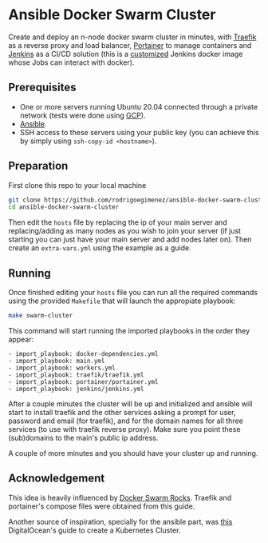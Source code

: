 # Ansible Docker Swarm Cluster

Create and deploy an n-node docker swarm cluster in minutes, with [Traefik](https://containo.us/traefik/) as a reverse proxy and load balancer, [Portainer](https://www.portainer.io/) to manage containers and [Jenkins](https://www.jenkins.io/) as a CI/CD solution (this is a [customized](https://github.com/rodrigoegimenez/jenkins-docker) Jenkins docker image whose Jobs can interact with docker).

## Prerequisites

- One or more servers running Ubuntu 20.04 connected through a private network (tests were done using [GCP](https://console.cloud.google.com/)).
- [Ansible](https://www.ansible.com/).
- SSH access to these servers using your public key (you can achieve this by simply using `ssh-copy-id <hostname>`).

## Preparation

First clone this repo to your local machine

```bash
git clone https://github.com/rodrigoegimenez/ansible-docker-swarm-cluster.git
cd ansible-docker-swarm-cluster
```

Then edit the `hosts` file by replacing the ip of your main server and replacing/adding as many nodes as you wish to join your server (if just starting you can just have your main server and add nodes later on). Then create an `extra-vars.yml` using the example as a guide.
## Running

Once finished editing your `hosts` file you can run all the required commands using the provided `Makefile` that will launch the appropiate playbook:

```bash
make swarm-cluster
```

This command will start running the imported playbooks in the order they appear:

```ansible
- import_playbook: docker-dependencies.yml
- import_playbook: main.yml
- import_playbook: workers.yml
- import_playbook: traefik/traefik.yml
- import_playbook: portainer/portainer.yml
- import_playbook: jenkins/jenkins.yml
```

After a couple minutes the cluster will be up and initialized and ansible will start to install traefik and the other services asking a prompt for user, password and email (for traefik), and for the domain names for all three services (to use with traefik reverse proxy). Make sure you point these (sub)domains to the main's public ip address.

A couple of more minutes and you should have your cluster up and running.

## Acknowledgement

This idea is heavily influenced by [Docker Swarm Rocks](https://dockerswarm.rocks/). Traefik and portainer's compose files were obtained from this guide.

Another source of inspiration, specially for the ansible part, was [this](https://www.digitalocean.com/community/tutorials/how-to-create-a-kubernetes-cluster-using-kubeadm-on-ubuntu-18-04) DigitalOcean's guide to create a Kubernetes Cluster.

